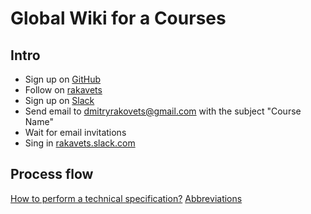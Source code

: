 # Global Wiki for a Courses

## Intro
- Sign up on [GitHub](https://github.com/)
- Follow on [rakavets](https://github.com/rakavets)
- Sign up on [Slack](https://slack.com/)
- Send email to dmitryrakovets@gmail.com with the subject "Course Name"
- Wait for email invitations
- Sing in [rakavets.slack.com](https://rakavets.slack.com)

## Process flow 
[How to perform a technical specification?](https://github.com/rakavets/wiki/blob/master/perform-technical-specification.md)
[Abbreviations](https://github.com/rakavets/wiki/blob/master/abbreviations.md)